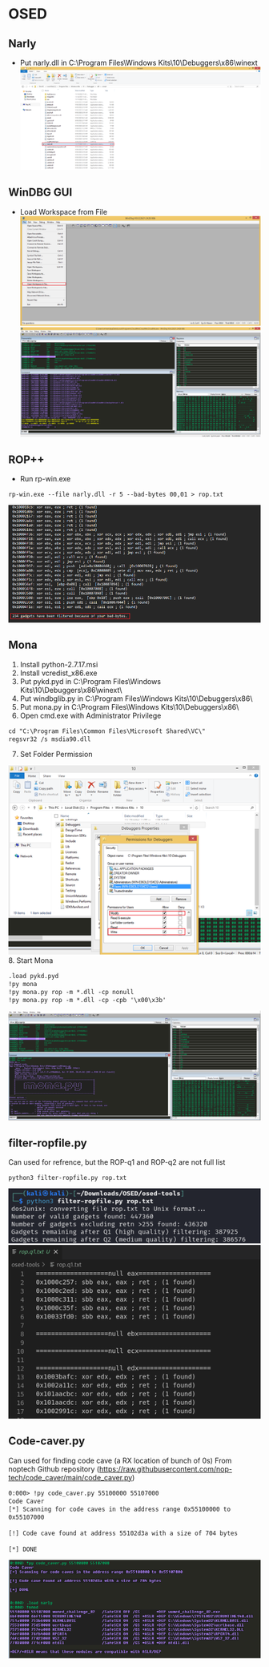 # OSED
## Narly
* Put narly.dll in C:\Program Files\Windows Kits\10\Debuggers\x86\winext\
![Alt text](Images/image-2.png)

## WinDBG GUI
* Load Workspace from File
![Alt text](Images/image.png)
![Alt text](Images/image-1.png)

## ROP++
* Run rp-win.exe
```
rp-win.exe --file narly.dll -r 5 --bad-bytes 00,01 > rop.txt
```
![Alt text](Images/image-3.png)

## Mona
1. Install python-2.7.17.msi
2. Install vcredist_x86.exe
3. Put pykd.pyd in C:\Program Files\Windows Kits\10\Debuggers\x86\winext\
4. Put windbglib.py in C:\Program Files\Windows Kits\10\Debuggers\x86\
5. Put mona.py in C:\Program Files\Windows Kits\10\Debuggers\x86\
6. Open cmd.exe with Administrator Privilege
```
cd "C:\Program Files\Common Files\Microsoft Shared\VC\"
regsvr32 /s msdia90.dll
```
7. Set Folder Permission

![Alt text](Images/image-5.png)
8. Start Mona
```
.load pykd.pyd
!py mona
!py mona.py rop -m *.dll -cp nonull
!py mona.py rop -m *.dll -cp -cpb '\x00\x3b'
```
![Alt text](Images/image-4.png)

## filter-ropfile.py
Can used for refrence, but the ROP-q1 and ROP-q2 are not full list
```
python3 filter-ropfile.py rop.txt                                              
```
![Alt text](Images/image-6.png)
![Alt text](Images/image-7.png)



## Code-caver.py
Can used for finding code cave (a RX location of bunch of 0s)
From noptech Github repository (https://raw.githubusercontent.com/nop-tech/code_caver/main/code_caver.py)
```
0:000> !py code_caver.py 55100000 55107000 
Code Caver
[*] Scanning for code caves in the address range 0x55100000 to 0x55107000

[!] Code cave found at address 55102d3a with a size of 704 bytes

[*] DONE
```
![alt text](Images/image-8.png)